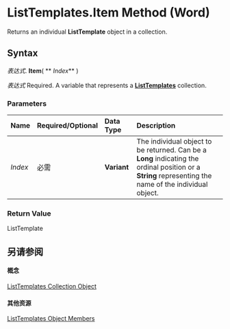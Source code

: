 
# ListTemplates.Item Method (Word)

Returns an individual  **ListTemplate** object in a collection.


## Syntax

 _表达式_. **Item**( ** _Index_** )

 _表达式_ Required. A variable that represents a **[ListTemplates](5b5f3ed8-4522-f52e-5ae8-9df26a7da154.md)** collection.


### Parameters



|**Name**|**Required/Optional**|**Data Type**|**Description**|
|:-----|:-----|:-----|:-----|
| _Index_|必需|**Variant**|The individual object to be returned. Can be a  **Long** indicating the ordinal position or a **String** representing the name of the individual object.|

### Return Value

ListTemplate


## 另请参阅


#### 概念


[ListTemplates Collection Object](5b5f3ed8-4522-f52e-5ae8-9df26a7da154.md)
#### 其他资源


[ListTemplates Object Members](http://msdn.microsoft.com/library/84ac5042-9c95-927d-8a85-adedb8178f4a%28Office.15%29.aspx)
